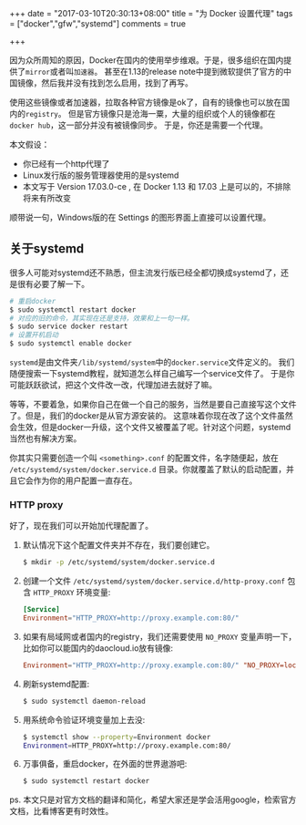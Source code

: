 
+++
date = "2017-03-10T20:30:13+08:00"
title = "为 Docker 设置代理"
tags = ["docker","gfw","systemd"]
comments = true

+++

因为众所周知的原因，Docker在国内的使用举步维艰。于是，很多组织在国内提供了`mirror`或者叫`加速器`。
甚至在1.13的release note中提到微软提供了官方的中国镜像，然后我并没有找到怎么启用，找到了再写。

使用这些镜像或者加速器，拉取各种官方镜像是ok了，自有的镜像也可以放在国内的`registry`。
但是官方镜像只是沧海一粟，大量的组织或个人的镜像都在`docker hub`，这一部分并没有被镜像同步。
于是，你还是需要一个代理。

本文假设：
* 你已经有一个http代理了
* Linux发行版的服务管理器使用的是systemd
* 本文写于 Version 17.03.0-ce , 在 Docker 1.13 和 17.03 上是可以的，不排除将来有所改变

顺带说一句，Windows版的在 Settings 的图形界面上直接可以设置代理。

## 关于systemd

很多人可能对systemd还不熟悉，但主流发行版已经全都切换成systemd了，还是很有必要了解一下。
```bash
# 重启docker
$ sudo systemctl restart docker
# 对应的旧的命令，其实现在还是支持，效果和上一句一样。
$ sudo service docker restart
# 设置开机启动
$ sudo systemctl enable docker
```

`systemd`是由文件夹`/lib/systemd/system`中的`docker.service`文件定义的。
我们随便搜索一下systemd教程，就知道怎么样自己编写一个service文件了。
于是你可能跃跃欲试，把这个文件改一改，代理加进去就好了嘛。

等等，不要着急，如果你自己在做一个自己的服务，当然是要自己直接写这个文件了。但是，我们的docker是从官方源安装的。
这意味着你现在改了这个文件虽然会生效，但是docker一升级，这个文件又被覆盖了呢。针对这个问题，systemd当然也有解决方案。

你其实只需要创造一个叫 `<something>.conf` 的配置文件，名字随便起，放在
`/etc/systemd/system/docker.service.d` 目录。你就覆盖了默认的启动配置，并且它会作为你的用户配置一直存在。


### HTTP proxy

好了，现在我们可以开始加代理配置了。

1.  默认情况下这个配置文件夹并不存在，我们要创建它。

    ```bash
    $ mkdir -p /etc/systemd/system/docker.service.d
    ```

2.  创建一个文件 `/etc/systemd/system/docker.service.d/http-proxy.conf`
    包含 `HTTP_PROXY` 环境变量:

    ```conf
    [Service]
    Environment="HTTP_PROXY=http://proxy.example.com:80/"
    ```

3.  如果有局域网或者国内的registry，我们还需要使用 `NO_PROXY` 变量声明一下，比如你可以能国内的daocloud.io放有镜像:

    ```conf
    Environment="HTTP_PROXY=http://proxy.example.com:80/" "NO_PROXY=localhost,127.0.0.1,daocloud.io"
    ```

4.  刷新systemd配置:

    ```bash
    $ sudo systemctl daemon-reload
    ```

5.  用系统命令验证环境变量加上去没:

    ```bash
    $ systemctl show --property=Environment docker
    Environment=HTTP_PROXY=http://proxy.example.com:80/
    ```
6.  万事俱备，重启docker，在外面的世界遨游吧:

    ```bash
    $ sudo systemctl restart docker
    ```

ps. 本文只是对官方文档的翻译和简化，希望大家还是学会活用google，检索官方文档，比看博客更有时效性。